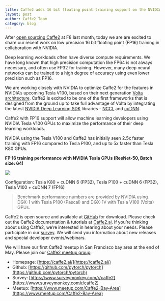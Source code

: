 ```yaml
---
title: Caffe2 adds 16 bit floating point training support on the NVIDIA Volta platform
layout: post
author: Caffe2 Team
category: blog
---
```


After [open sourcing Caffe2](https://caffe2.ai/blog/2017/04/18/caffe2-open-source-announcement.html) at F8 last month, today we are are excited to share our recent work on low precision 16 bit floating point (FP16) training in collaboration with NVIDIA.

<!--truncate-->

Deep learning workloads often have diverse compute requirements. We have long known that high precision computation like FP64 is not always necessary, and often use FP32 for training. However, many deep neural networks can be trained to a high degree of accuracy using even lower precision such as FP16.

We are working closely with NVIDIA to optimize Caffe2 for the features in NVIDIA’s upcoming Tesla V100, based on their next generation [Volta architecture](https://www.nvidia.com/en-us/data-center/technologies/volta-gpu-architecture). Caffe2 is excited to be one of the first frameworks that is designed from the ground up to take full advantage of Volta by integrating the latest [NVIDIA Deep Learning SDK](https://developer.nvidia.com/deep-learning-software) libraries - [NCCL](http://developer.nvidia.com/nccl) and [cuDNN](https://developer.nvidia.com/cudnn).

Caffe2 with FP16 support will allow machine learning developers using NVIDIA Tesla V100 GPUs to maximize the performance of their deep learning workloads.

NVIDIA using the Tesla V100 and Caffe2 has initially seen 2.5x faster training with FP16 compared to Tesla P100, and up to 5x faster than Tesla K80 GPUs.

**FP 16 training performance with NVIDIA Tesla GPUs (ResNet-50, Batch size: 64)**


![](/static/images/Caffe2-FP16-Chart.png)


Configuration: Tesla K80 + cuDNN 6 (FP32), Tesla P100 + cuDNN 6 (FP32), Tesla V100 + cuDNN 7 (FP16)

> Benchmark performance numbers are provided by NVIDIA using DGX-1 with Tesla P100 (Pascal) and DGX-1V with Tesla V100 (Volta) GPUs.

Caffe2 is open source and available at [GitHub](https://github.com/pytorch/pytorch) for download. Please check out the Caffe2 documentation & tutorials at [Caffe2.ai](https://caffe2.ai/). If you’re thinking about using Caffe2, we’re interested in hearing about your needs. Please participate in our [survey](https://www.surveymonkey.com/r/caffe2). We will send you information about new releases and special developer events/webinars.

We will have our first Caffe2 meetup in San Francisco bay area at the end of May. Please join our [Caffe2 meetup group](https://www.meetup.com/Caffe2-Bay-Area/).

* Homepage: [https://caffe2.ai/](https://caffe2.ai/)
* Github: [https://github.com/pytorch/pytorch](https://github.com/pytorch/pytorch)
* Survey: [https://www.surveymonkey.com/r/caffe2](https://www.surveymonkey.com/r/caffe2)
* Meetup: [https://www.meetup.com/Caffe2-Bay-Area](https://www.meetup.com/Caffe2-Bay-Area)

